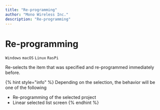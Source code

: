 ```yaml
---
title: "Re-programming"
author: "Mono Wireless Inc."
description: "Re-programming"
---
```

# Re-programming

`Windows` `macOS` `Linux` `RasPi` 

Re-selects the item that was specified and re-programmed immediately before.

{% hint style="info" %}
Depending on the selection, the behavior will be one of the following

* Re-programming of the selected project
* Linear selected list screen
{% endhint %}

